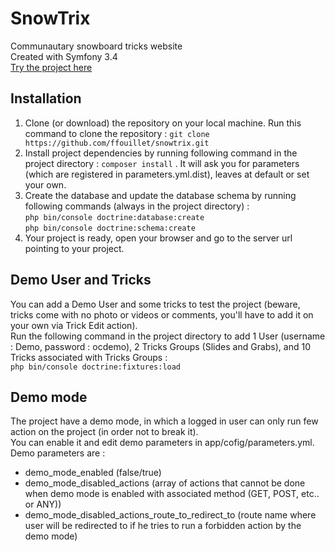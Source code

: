 # SnowTrix

Communautary snowboard tricks website  
Created with Symfony 3.4  
[Try the project here](http://snowtrix.ffouillet.fr)

## Installation
1. Clone (or download) the repository on your local machine. Run this command to clone the repository :  ```git clone https://github.com/ffouillet/snowtrix.git ```
2. Install project dependencies by running following command in the project directory : ```composer install``` . It will ask you for parameters (which are registered in parameters.yml.dist), leaves at default or set your own.
3. Create the database and update the database schema by running following commands (always in the project directory) :   
```php bin/console doctrine:database:create```  
```php bin/console doctrine:schema:create```  
4. Your project is ready, open your browser and go to the server url pointing to your project.

## Demo User and Tricks
You can add a Demo User and some tricks to test the project (beware, tricks come with no photo or videos or comments, you'll have to add it on your own via Trick Edit action).  
Run the following command in the project directory to add 1 User (username : Demo, password : ocdemo), 2 Tricks Groups (Slides and Grabs), and 10 Tricks associated with Tricks Groups :  
``` php bin/console doctrine:fixtures:load ```


## Demo mode
The project have a demo mode, in which a logged in user can only run few action on the project (in order not to break it).  
You can enable it and edit demo parameters in app/cofig/parameters.yml.  
Demo parameters are :  
*  demo_mode_enabled (false/true)
*  demo_mode_disabled_actions (array of actions that cannot be done when demo mode is enabled with associated method (GET, POST, etc.. or ANY))
*  demo_mode_disabled_actions_route_to_redirect_to (route name where user will be redirected to if he tries to run a forbidden action by the demo mode)
